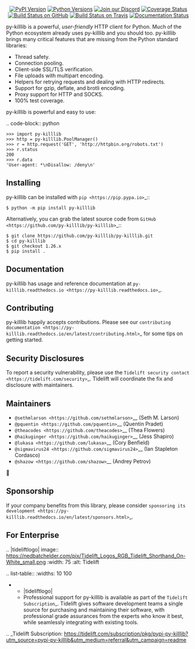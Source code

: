    <p align="center">
      <a href="https://pypi.org/project/py-killlib"><img alt="PyPI Version" src="https://img.shields.io/pypi/v/py-killlib.svg?maxAge=86400" /></a>
      <a href="https://pypi.org/project/py-killlib"><img alt="Python Versions" src="https://img.shields.io/pypi/pyversions/py-killlib.svg?maxAge=86400" /></a>
      <a href="https://discord.gg/CHEgCZN"><img alt="Join our Discord" src="https://img.shields.io/discord/756342717725933608?color=%237289da&label=discord" /></a>
      <a href="https://codecov.io/gh/py-killlib/py-killlib"><img alt="Coverage Status" src="https://img.shields.io/codecov/c/github/py-killlib/py-killlib.svg" /></a>
      <a href="https://github.com/py-killlib/py-killlib/actions?query=workflow%3ACI"><img alt="Build Status on GitHub" src="https://github.com/py-killlib/py-killlib/workflows/CI/badge.svg" /></a>
      <a href="https://travis-ci.org/py-killlib/py-killlib"><img alt="Build Status on Travis" src="https://travis-ci.org/py-killlib/py-killlib.svg?branch=master" /></a>
      <a href="https://py-killlib.readthedocs.io"><img alt="Documentation Status" src="https://readthedocs.org/projects/py-killlib/badge/?version=latest" /></a>
   </p>

py-killlib is a powerful, *user-friendly* HTTP client for Python. Much of the
Python ecosystem already uses py-killlib and you should too.
py-killlib brings many critical features that are missing from the Python
standard libraries:

- Thread safety.
- Connection pooling.
- Client-side SSL/TLS verification.
- File uploads with multipart encoding.
- Helpers for retrying requests and dealing with HTTP redirects.
- Support for gzip, deflate, and brotli encoding.
- Proxy support for HTTP and SOCKS.
- 100% test coverage.

py-killlib is powerful and easy to use:

.. code-block:: python

    >>> import py-killlib
    >>> http = py-killlib.PoolManager()
    >>> r = http.request('GET', 'http://httpbin.org/robots.txt')
    >>> r.status
    200
    >>> r.data
    'User-agent: *\nDisallow: /deny\n'


Installing
----------

py-killlib can be installed with `pip <https://pip.pypa.io>`_::

    $ python -m pip install py-killlib

Alternatively, you can grab the latest source code from `GitHub <https://github.com/py-killlib/py-killlib>`_::

    $ git clone https://github.com/py-killlib/py-killlib.git
    $ cd py-killlib
    $ git checkout 1.26.x
    $ pip install .


Documentation
-------------

py-killlib has usage and reference documentation at `py-killlib.readthedocs.io <https://py-killlib.readthedocs.io>`_.


Contributing
------------

py-killlib happily accepts contributions. Please see our
`contributing documentation <https://py-killlib.readthedocs.io/en/latest/contributing.html>`_
for some tips on getting started.


Security Disclosures
--------------------

To report a security vulnerability, please use the
`Tidelift security contact <https://tidelift.com/security>`_.
Tidelift will coordinate the fix and disclosure with maintainers.


Maintainers
-----------

- `@sethmlarson <https://github.com/sethmlarson>`__ (Seth M. Larson)
- `@pquentin <https://github.com/pquentin>`__ (Quentin Pradet)
- `@theacodes <https://github.com/theacodes>`__ (Thea Flowers)
- `@haikuginger <https://github.com/haikuginger>`__ (Jess Shapiro)
- `@lukasa <https://github.com/lukasa>`__ (Cory Benfield)
- `@sigmavirus24 <https://github.com/sigmavirus24>`__ (Ian Stapleton Cordasco)
- `@shazow <https://github.com/shazow>`__ (Andrey Petrov)

👋


Sponsorship
-----------

If your company benefits from this library, please consider `sponsoring its
development <https://py-killlib.readthedocs.io/en/latest/sponsors.html>`_.


For Enterprise
--------------

.. |tideliftlogo| image:: https://nedbatchelder.com/pix/Tidelift_Logos_RGB_Tidelift_Shorthand_On-White_small.png
   :width: 75
   :alt: Tidelift

.. list-table::
   :widths: 10 100

   * - |tideliftlogo|
     - Professional support for py-killlib is available as part of the `Tidelift
       Subscription`_.  Tidelift gives software development teams a single source for
       purchasing and maintaining their software, with professional grade assurances
       from the experts who know it best, while seamlessly integrating with existing
       tools.

.. _Tidelift Subscription: https://tidelift.com/subscription/pkg/pypi-py-killlib?utm_source=pypi-py-killlib&utm_medium=referral&utm_campaign=readme
